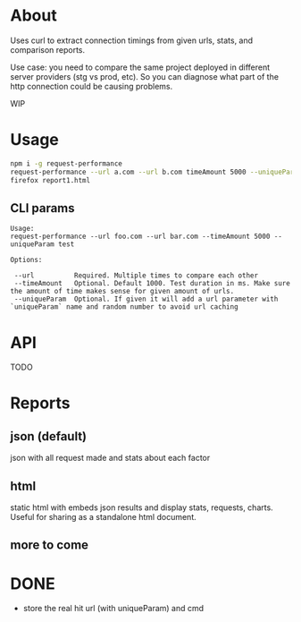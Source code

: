 # About

Uses curl to extract connection timings from given urls, stats, and comparison reports.

Use case: you need to compare the same project deployed in different server providers (stg vs prod, etc). So you can diagnose what part of the http connection could be causing problems. 


WIP

# Usage

```sh
npm i -g request-performance
request-performance --url a.com --url b.com timeAmount 5000 --uniqueParam test --report html --reportOutput report1.html
firefox report1.html
```

## CLI params

```
Usage: 
request-performance --url foo.com --url bar.com --timeAmount 5000 --uniqueParam test

Options: 

 --url          Required. Multiple times to compare each other
 --timeAmount   Optional. Default 1000. Test duration in ms. Make sure the amount of time makes sense for given amount of urls.
 --uniqueParam  Optional. If given it will add a url parameter with `uniqueParam` name and random number to avoid url caching
```

# API

TODO


# Reports

## json (default)

json with all request made and stats about each factor

## html

static html with embeds json results and display stats, requests, charts. Useful for sharing as a standalone html document.

## more to come

# DONE

 * store the real hit url (with uniqueParam) and cmd
